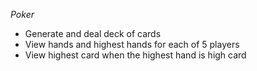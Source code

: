 *Poker*

* Generate and deal deck of cards
* View hands and highest hands for each of 5 players
* View highest card when the highest hand is high card
